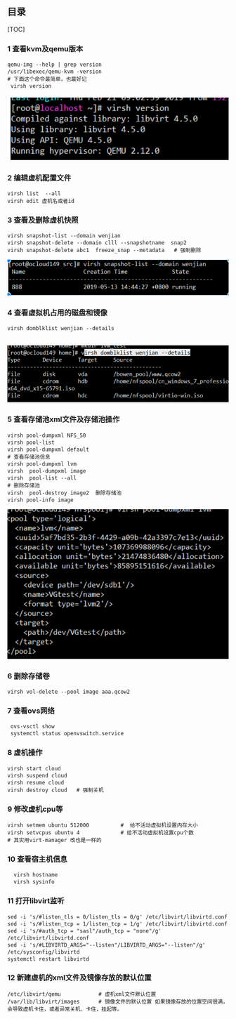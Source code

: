 

## 目录

[TOC]

### 1   查看kvm及qemu版本

```shell
qemu-img --help | grep version
/usr/libexec/qemu-kvm -version
# 下面这个命令最简单，也最好记
 virsh version 
```

![1565440962025](1565440962025.png)

### 2   编辑虚机配置文件

```shell
virsh list  --all
virsh edit 虚机名或者id
```

### 3   查看及删除虚机快照

```shell
virsh snapshot-list --domain wenjian
virsh snapshot-delete --domain clll --snapshotname  snap2
virsh snapshot-delete abc1  freeze_snap --metadata   # 强制删除
```

 ![1565441577157](1565441577157.png)

### 4   查看虚拟机占用的磁盘和镜像

```shell
virsh domblklist wenjian --details
```

​          ![1565441750020](1565441750020.png)

### 5   查看存储池xml文件及存储池操作

```shell
virsh pool-dumpxml NFS_50
virsh pool-list
virsh pool-dumpxml default
# 查看存储池信息
virsh pool-dumpxml lvm      
virsh  pool-dumpxml image
virsh  pool-list --all
# 删除存储池
virsh  pool-destroy image2  删除存储池
virsh pool-info image
```

![1565441963887](1565441963887.png)

### 6   删除存储卷

```shell
virsh vol-delete --pool image aaa.qcow2
```

### 7   查看ovs网络

```shell
 ovs-vsctl show
 systemctl status openvswitch.service
```

### 8   虚机操作

```shell
virsh start cloud 
virsh suspend cloud 
virsh resume cloud
virsh destroy cloud   # 强制关机
```

### 9   修改虚机cpu等

```shell
virsh setmem ubuntu 512000          #  给不活动虚拟机设置内存大小
virsh setvcpus ubuntu 4             # 给不活动虚拟机设置cpu个数
# 其实用virt-manager 改也是一样的
```

### 10   查看宿主机信息

```shell
  virsh hostname
  virsh sysinfo
```

### 11   打开libvirt监听

```shell
sed -i 's/#listen_tls = 0/listen_tls = 0/g' /etc/libvirt/libvirtd.conf
sed -i 's/#listen_tcp = 1/listen_tcp = 1/g' /etc/libvirt/libvirtd.conf
sed -i 's/#auth_tcp = "sasl"/auth_tcp = "none"/g' /etc/libvirt/libvirtd.conf
sed -i 's/#LIBVIRTD_ARGS="--listen"/LIBVIRTD_ARGS="--listen"/g' /etc/sysconfig/libvirtd
systemctl restart libvirtd
```

### 12   新建虚机的xml文件及镜像存放的默认位置

```shell
/etc/libvirt/qemu            # 虚机xml文件默认位置
/var/lib/libvirt/images      # 镜像文件的默认位置 如果镜像存放的位置空间很满，会导致虚机卡住，或者异常关机、卡住，挂起等。
```

